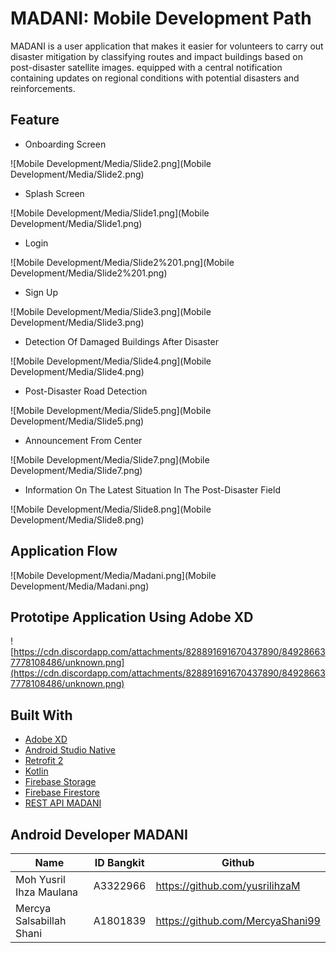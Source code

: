 # MADANI: Mobile Development Path

MADANI is a user application that makes it easier for volunteers to carry out disaster mitigation by classifying routes and impact buildings based on post-disaster satellite images. equipped with a central notification containing updates on regional conditions with potential disasters and reinforcements.

## Feature

- Onboarding Screen

![Mobile Development/Media/Slide2.png](Mobile Development/Media/Slide2.png)

- Splash Screen

![Mobile Development/Media/Slide1.png](Mobile Development/Media/Slide1.png)

- Login

![Mobile Development/Media/Slide2%201.png](Mobile Development/Media/Slide2%201.png)

- Sign Up

![Mobile Development/Media/Slide3.png](Mobile Development/Media/Slide3.png)

- Detection Of Damaged Buildings After Disaster

![Mobile Development/Media/Slide4.png](Mobile Development/Media/Slide4.png)

- Post-Disaster Road Detection

![Mobile Development/Media/Slide5.png](Mobile Development/Media/Slide5.png)

- Announcement From Center

![Mobile Development/Media/Slide7.png](Mobile Development/Media/Slide7.png)

- Information On The Latest Situation In The Post-Disaster Field

![Mobile Development/Media/Slide8.png](Mobile Development/Media/Slide8.png)

## Application Flow

![Mobile Development/Media/Madani.png](Mobile Development/Media/Madani.png)

## Prototipe Application Using Adobe XD

![https://cdn.discordapp.com/attachments/828891691670437890/849286637778108486/unknown.png](https://cdn.discordapp.com/attachments/828891691670437890/849286637778108486/unknown.png)

## Built With

- [Adobe XD](https://www.adobe.com/products/xd.html)
- [Android Studio Native](https://developer.android.com/studio?gclid=Cj0KCQjwh_eFBhDZARIsALHjIKdN_DkjWIonOgxDbdueJpm-h_o4UVbMTdztmVgdcnxHzT1WV4vY3oYaAvcAEALw_wcB&gclsrc=aw.ds)
- [Retrofit 2](https://square.github.io/retrofit/)
- [Kotlin](https://kotlinlang.org)
- [Firebase Storage](https://firebase.google.com/docs/storage)
- [Firebase Firestore](https://firebase.google.com/docs/firestore)
- [REST API MADANI](https://mapping-area.dennyalfa.com/)

## Android Developer MADANI

| Name                     | ID Bangkit | Github                           |
| ------------------------ | ---------- | -------------------------------- |
| Moh Yusril Ihza Maulana  | A3322966   | https://github.com/yusrilihzaM   |
| Mercya Salsabillah Shani | A1801839   | https://github.com/MercyaShani99 |